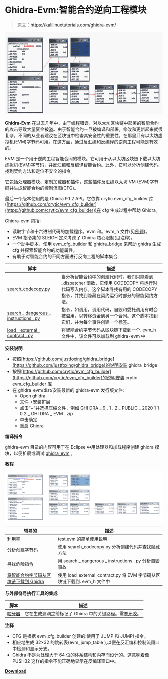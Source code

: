 # Ghidra-Evm:智能合约逆向工程模块

> 原文：<https://kalilinuxtutorials.com/ghidra-evm/>

[![Ghidra-Evm : Module For Reverse Engineering Smart Contracts](img/40daf6cb4d37befc99f8899d50ac1683.png "Ghidra-Evm : Module For Reverse Engineering Smart Contracts")](https://1.bp.blogspot.com/-iV8z4_f0Jik/YLTjvRyHrSI/AAAAAAAAJQw/CoHLUPramWIbLe66b9Fmb-rs6deSwucmwCLcBGAsYHQ/s728/ghidra-evm%25281%2529.png)

**Ghidra-Evm** 在过去几年中，由于编程错误，对以太坊区块链中部署的智能合约的攻击导致大量资金被盗。由于智能合约一旦被编译和部署，修改和更新起来就很复杂，不同的从业者建议在区块链中检查其安全性的重要性，在那里只有以太坊虚拟机(EVM)字节码可用。在这方面，通过反汇编和反编译的逆向工程可能是有效的。

EVM 是一个用于逆向工程智能合同的模块。它可用于从以太坊区块链下载以太坊虚拟机(EVM)字节码，并反汇编和反编译智能合约。此外，它可以分析创建代码，找到契约方法和定位不安全的指令。

它包括处理器模块、定制加载器和插件，这些插件反汇编以太坊 VM (EVM)字节码并生成智能合约的控制流图(CFG)。

最后一个版本使用的是 Ghidra 9.1.2 API。它依靠 crytic evm_cfg_builder 库([https://github.com/crytic/evm_cfg_builder](https://github.com/crytic/evm_cfg_builder))在 cfg 生成过程中帮助 Ghidra。

Ghidra-evm 包括:

*   读取字节和十六进制代码的加载程序。evm 和。evm_h 文件(见[例题](https://github.com/adelapie/ghidra-evm/blob/main/examples))。
*   EVM 指令集的 SLEIGH 定义考虑了 Ghidra 核心限制(见注释)。
*   一个助手脚本，使用 evm_cfg_builder 和 ghidra_bridge 来帮助 ghidra 生成 cfg 并探索智能合约的功能属性。
*   有助于对智能合约的不同方面进行反向工程的脚本集合:

| 脚本 | 描述 |
| --- | --- |
| [search_codecopy.py](https://github.com/adelapie/ghidra-evm/blob/main/scripts/search_codecopy.py) | 当分析智能合约中的创建代码时，我们只能看到 _dispatcher 函数，它使用 CODECOPY 将运行时代码写入内存。这个脚本寻找有用的 CODECOPY 指令，并找到隐藏在契约运行时部分的智能契约方法。 |
| [search _ dangerous _ instructions . py](https://github.com/adelapie/ghidra-evm/blob/main/scripts/search_dangerous_instructions.py) | 指令，如调用，调用代码，自毁和委托调用有时会被滥用，以转移资金到另一个合同。这个脚本找到它们，并为每个事件创建一个标签。 |
| [load _ external _ contract . py](https://github.com/adelapie/ghidra-evm/blob/main/scripts/load_external_contract.py) | 将智能合约字节代码从区块链下载到一个. evm_h 文件中，该文件可以加载到 ghidra-evm 中 |

**安装说明**

*   按照[https://github.com/justfoxing/ghidra_bridge](https://github.com/justfoxing/ghidra_bridge)的说明安装 ghidra_bridge
*   按照[https://github.com/crytic/evm_cfg_builder](https://github.com/crytic/evm_cfg_builder)的说明安装 crytic evm_cfg_builder 库
*   在 ghidra_evm/dist/安装最新的 ghidra-evm 发行版文件:
    *   Open ghidra
    *   文件->安装扩展
    *   点击“+”并选择压缩文件，例如 GHI DRA _ 9 . 1 . 2 _ PUBLIC _ 2020 1 1 0 2 _ GHI DRA _ EVM . zip
    *   单击确定
    *   重启 Ghidra

**编译指令**

ghidra-evm 目录的内容可用于在 Eclipse 中用处理器和加载程序创建 ghidra 模块，以便扩展或调试 [ghidra_evm](https://github.com/adelapie/ghidra-evm/blob/main/ghidra_evm) 。

**教程**

![](img/3796a31acd77f2467bb4f77b4af6b847.png)

| 辅导的 | 描述 |
| --- | --- |
| [利用率](https://github.com/adelapie/ghidra-evm/blob/main/tutorials/00_utilization.md) | test.evm 的简单使用说明 |
| [分析创建字节码](https://github.com/adelapie/ghidra-evm/blob/main/tutorials/01_codecopy.md) | 使用 search_codecopy.py 分析创建代码并查找隐藏方法 |
| [寻找危险指令](https://github.com/adelapie/ghidra-evm/blob/main/tutorials/02_dangerous.md) | 用 search _ dangerous _ instructions . py 分析自毁事故 |
| [将智能合约字节码从区块链下载到 Ghidra](https://github.com/adelapie/ghidra-evm/blob/main/tutorials/03_external.md) | 使用 load_external_contract.py 将 EVM 字节码从区块链下载到. evm_h 文件中 |

**与外部符号执行工具的集成**

| 脚本 | 描述 |
| --- | --- |
| [咬牙器](https://github.com/adelapie/ghidra-evm/blob/main/scripts/teether_integration.py) | 它在生成漏洞之前标记了 Ghidra 中的关键路径。需要[牙胶](https://github.com/nescio007/teether)。 |

**注释**

*   CFG 是根据 evm_cfg_builder 创建的:使用了 JUMP 和 JUMPI 指令。
*   相应地生成 32×32 的跳转表(evm_jump_table ),以便在反汇编和控制流窗口中检测和显示分支。
*   Ghidra 不是为处理大于 64 位的体系结构和内存而设计的。这意味着像 PUSH32 这样的指令不能正确地显示在反编译窗口中。

[**Download**](https://github.com/adelapie/ghidra-evm)